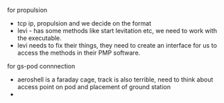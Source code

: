 
for propulsion 
- tcp ip, propulsion and we decide on the format
- levi - has some methods like start levitation etc, we need to work with the executable. 
- levi needs to fix their things, they need to create an interface for us to access the methods in their PMP software.

for gs-pod connnection
- aeroshell is a faraday cage, track is also terrible, need to think about access point on pod and placement of ground station
- 